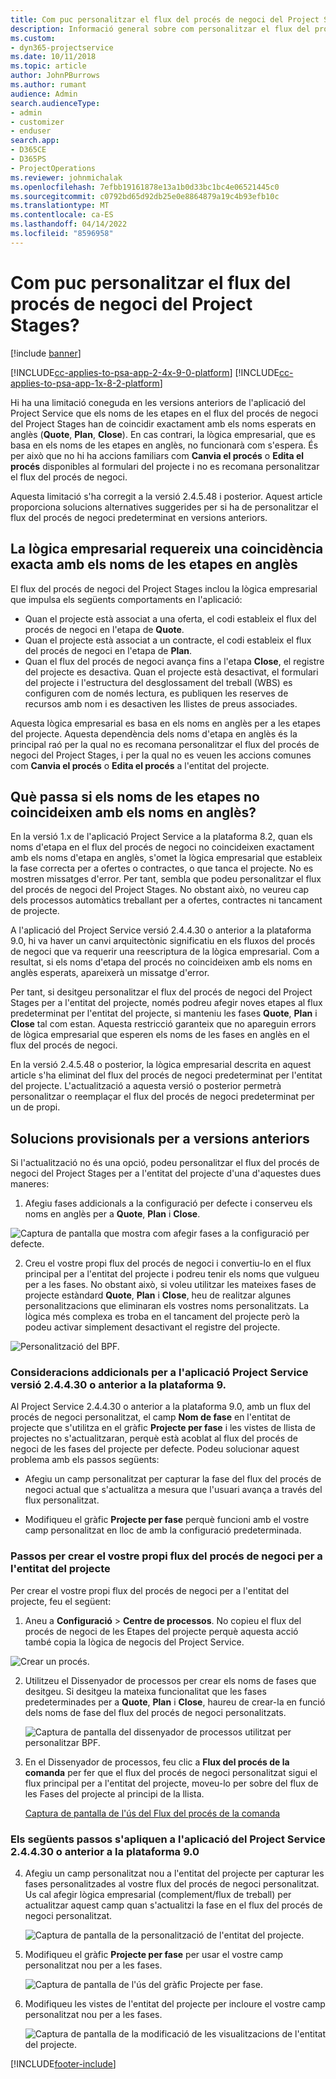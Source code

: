 ```yaml
---
title: Com puc personalitzar el flux del procés de negoci del Project Stages?
description: Informació general sobre com personalitzar el flux del procés de negoci de les fases del projecte.
ms.custom:
- dyn365-projectservice
ms.date: 10/11/2018
ms.topic: article
author: JohnPBurrows
ms.author: rumant
audience: Admin
search.audienceType:
- admin
- customizer
- enduser
search.app:
- D365CE
- D365PS
- ProjectOperations
ms.reviewer: johnmichalak
ms.openlocfilehash: 7efbb19161878e13a1b0d33bc1bc4e06521445c0
ms.sourcegitcommit: c0792bd65d92db25e0e8864879a19c4b93efb10c
ms.translationtype: MT
ms.contentlocale: ca-ES
ms.lasthandoff: 04/14/2022
ms.locfileid: "8596958"
---
```

# <a name="how-do-i-customize-the-project-stages-business-process-flow"></a>Com puc personalitzar el flux del procés de negoci del Project Stages?

[!include [banner](../includes/psa-now-project-operations.md)]

[!INCLUDE[cc-applies-to-psa-app-2-4x-9-0-platform](../includes/cc-applies-to-psa-app-2-4x-9-0-platform.md)]
[!INCLUDE[cc-applies-to-psa-app-1x-8-2-platform](../includes/cc-applies-to-psa-app-1x-8-2-platform.md)]

Hi ha una limitació coneguda en les versions anteriors de l'aplicació del Project Service que els noms de les etapes en el flux del procés de negoci del Project Stages han de coincidir exactament amb els noms esperats en anglès (**Quote**, **Plan**, **Close**). En cas contrari, la lògica empresarial, que es basa en els noms de les etapes en anglès, no funcionarà com s'espera. És per això que no hi ha accions familiars com **Canvia el procés** o **Edita el procés** disponibles al formulari del projecte i no es recomana personalitzar el flux del procés de negoci. 

Aquesta limitació s'ha corregit a la versió 2.4.5.48 i posterior. Aquest article proporciona solucions alternatives suggerides per si ha de personalitzar el flux del procés de negoci predeterminat en versions anteriors.  

## <a name="business-logic-requires-an-exact-match-with-english-stage-names"></a>La lògica empresarial requereix una coincidència exacta amb els noms de les etapes en anglès

El flux del procés de negoci del Project Stages inclou la lògica empresarial que impulsa els següents comportaments en l'aplicació:
- Quan el projecte està associat a una oferta, el codi estableix el flux del procés de negoci en l'etapa de **Quote**.
- Quan el projecte està associat a un contracte, el codi estableix el flux del procés de negoci en l'etapa de **Plan**.
- Quan el flux del procés de negoci avança fins a l'etapa **Close**, el registre del projecte es desactiva. Quan el projecte està desactivat, el formulari del projecte i l'estructura del desglossament del treball (WBS) es configuren com de només lectura, es publiquen les reserves de recursos amb nom i es desactiven les llistes de preus associades.

Aquesta lògica empresarial es basa en els noms en anglès per a les etapes del projecte. Aquesta dependència dels noms d'etapa en anglès és la principal raó per la qual no es recomana personalitzar el flux del procés de negoci del Project Stages, i per la qual no es veuen les accions comunes com **Canvia el procés** o **Edita el procés** a l'entitat del projecte.

## <a name="what-happens-if-the-stage-names-dont-match-the-english-names"></a>Què passa si els noms de les etapes no coincideixen amb els noms en anglès?

En la versió 1.x de l'aplicació Project Service a la plataforma 8.2, quan els noms d'etapa en el flux del procés de negoci no coincideixen exactament amb els noms d'etapa en anglès, s'omet la lògica empresarial que estableix la fase correcta per a ofertes o contractes, o que tanca el projecte. No es mostren missatges d'error. Per tant, sembla que podeu personalitzar el flux del procés de negoci del Project Stages. No obstant això, no veureu cap dels processos automàtics treballant per a ofertes, contractes ni tancament de projecte.

A l'aplicació del Project Service versió 2.4.4.30 o anterior a la plataforma 9.0, hi va haver un canvi arquitectònic significatiu en els fluxos del procés de negoci que va requerir una reescriptura de la lògica empresarial. Com a resultat, si els noms d'etapa del procés no coincideixen amb els noms en anglès esperats, apareixerà un missatge d'error. 

Per tant, si desitgeu personalitzar el flux del procés de negoci del Project Stages per a l'entitat del projecte, només podreu afegir noves etapes al flux predeterminat per l'entitat del projecte, si manteniu les fases **Quote**, **Plan** i **Close** tal com estan. Aquesta restricció garanteix que no apareguin errors de lògica empresarial que esperen els noms de les fases en anglès en el flux del procés de negoci.

En la versió 2.4.5.48 o posterior, la lògica empresarial descrita en aquest article s'ha eliminat del flux del procés de negoci predeterminat per l'entitat del projecte. L'actualització a aquesta versió o posterior permetrà personalitzar o reemplaçar el flux del procés de negoci predeterminat per un de propi. 

## <a name="workarounds-for-earlier-versions"></a>Solucions provisionals per a versions anteriors

Si l'actualització no és una opció, podeu personalitzar el flux del procés de negoci del Project Stages per a l'entitat del projecte d'una d'aquestes dues maneres:

1. Afegiu fases addicionals a la configuració per defecte i conserveu els noms en anglès per a **Quote**, **Plan** i **Close**.


![Captura de pantalla que mostra com afegir fases a la configuració per defecte.](media/FAQ-Customize-BPF-1.png)
 
2. Creu el vostre propi flux del procés de negoci i convertiu-lo en el flux principal per a l'entitat del projecte i podreu tenir els noms que vulgueu per a les fases. No obstant això, si voleu utilitzar les mateixes fases de projecte estàndard **Quote**, **Plan** i **Close**, heu de realitzar algunes personalitzacions que eliminaran els vostres noms personalitzats. La lògica més complexa es troba en el tancament del projecte però la podeu activar simplement desactivant el registre del projecte.

![Personalització del BPF.](media/FAQ-Customize-BPF-2.png)

### <a name="additional-considerations-for-project-service-app-version-24430-or-earlier-on-platform-90"></a>Consideracions addicionals per a l'aplicació Project Service versió 2.4.4.30 o anterior a la plataforma 9.

Al Project Service 2.4.4.30 o anterior a la plataforma 9.0, amb un flux del procés de negoci personalitzat, el camp **Nom de fase** en l'entitat de projecte que s'utilitza en el gràfic **Projecte per fase** i les vistes de llista de projectes no s'actualitzaran, perquè està acoblat al flux del procés de negoci de les fases del projecte per defecte. Podeu solucionar aquest problema amb els passos següents:

- Afegiu un camp personalitzat per capturar la fase del flux del procés de negoci actual que s'actualitza a mesura que l'usuari avança a través del flux personalitzat.

- Modifiqueu el gràfic **Projecte per fase** perquè funcioni amb el vostre camp personalitzat en lloc de amb la configuració predeterminada.

### <a name="steps-to-create-your-own-business-process-flow-for-the-project-entity"></a>Passos per crear el vostre propi flux del procés de negoci per a l'entitat del projecte

Per crear el vostre propi flux del procés de negoci per a l'entitat del projecte, feu el següent:

1. Aneu a **Configuració** > **Centre de processos**. No copieu el flux del procés de negoci de les Etapes del projecte perquè aquesta acció també copia la lògica de negocis del Project Service.

  ![Crear un procés.](media/FAQ-Customize-BPF-3.png)

2. Utilitzeu el Dissenyador de processos per crear els noms de fases que desitgeu. Si desitgeu la mateixa funcionalitat que les fases predeterminades per a **Quote**, **Plan** i **Close**, haureu de crear-la en funció dels noms de fase del flux del procés de negoci personalitzats.

   ![Captura de pantalla del dissenyador de processos utilitzat per personalitzar BPF.](media/FAQ-Customize-BPF-4.png) 

3. En el Dissenyador de processos, feu clic a **Flux del procés de la comanda** per fer que el flux del procés de negoci personalitzat sigui el flux principal per a l'entitat del projecte, moveu-lo per sobre del flux de les Fases del projecte al principi de la llista.


   [Captura de pantalla de l'ús del Flux del procés de la comanda](media/FAQ-Customize-BPF-5-720.png)

### <a name="the-following-steps-apply-to-project-service-app-24430-or-earlier-on-the-90-platform"></a>Els següents passos s'apliquen a l'aplicació del Project Service 2.4.4.30 o anterior a la plataforma 9.0

4. Afegiu un camp personalitzat nou a l'entitat del projecte per capturar les fases personalitzades al vostre flux del procés de negoci personalitzat. Us cal afegir lògica empresarial (complement/flux de treball) per actualitzar aquest camp quan s'actualitzi la fase en el flux del procés de negoci personalitzat.

   ![Captura de pantalla de la personalització de l'entitat del projecte.](media/FAQ-Customize-BPF-6-720.png)

5. Modifiqueu el gràfic **Projecte per fase** per usar el vostre camp personalitzat nou per a les fases.

   ![Captura de pantalla de l'ús del gràfic Projecte per fase.](media/FAQ-Customize-BPF-7-720.png)

6. Modifiqueu les vistes de l'entitat del projecte per incloure el vostre camp personalitzat nou per a les fases.

   ![Captura de pantalla de la modificació de les visualitzacions de l'entitat del projecte.](media/FAQ-Customize-BPF-8-720.png)



[!INCLUDE[footer-include](../includes/footer-banner.md)]
